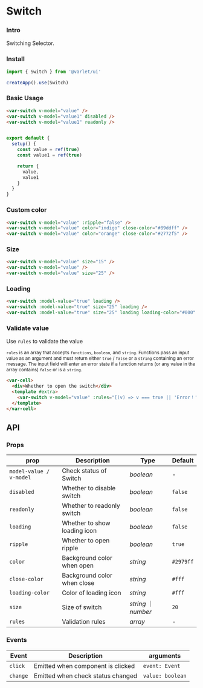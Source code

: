 # Switch

### Intro

Switching Selector.

### Install

```js
import { Switch } from '@varlet/ui'

createApp().use(Switch)
```

### Basic Usage

```html
<var-switch v-model="value" />
<var-switch v-model="value1" disabled />
<var-switch v-model="value1" readonly />
```
```javascript

export default {
  setup() {
    const value = ref(true)
    const value1 = ref(true)

    return {
      value,
      value1
    }
  }
}
```

### Custom color

```html
<var-switch v-model="value" :ripple="false" />
<var-switch v-model="value" color="indigo" close-color="#89ddff" />
<var-switch v-model="value" color="orange" close-color="#2772f5" />
```

### Size

```html
<var-switch v-model="value" size="15" />
<var-switch v-model="value" />
<var-switch v-model="value" size="25" />
```

### Loading

```html
<var-switch :model-value="true" loading />
<var-switch :model-value="true" size="25" loading />
<var-switch :model-value="true" size="25" loading loading-color="#000" />
```

### Validate value

Use `rules` to validate the value

<span style="font-size: 12px">`rules` is an array that accepts `functions`, `boolean`, and `string`. Functions pass an input value as an argument and must return either `true` / `false` or a `string` containing an error message. The input field will enter an error state if a function returns (or any value in the array contains) `false` or is a `string`.</span>

```html
<var-cell>
  <div>Whether to open the switch</div>
  <template #extra>
    <var-switch v-model="value" :rules="[(v) => v === true || 'Error！']"/>
  </template>
</var-cell>
```

## API

### Props

| prop | Description | Type | Default |
| ----- | -------------- | -------- | ---------- |
| `model-value / v-model` | Check status of Switch	| _boolean_ | - |
| `disabled` | Whether to disable switch| _boolean_ | `false` |
| `readonly` | Whether to readonly switch | _boolean_ | `false` |
| `loading` | Whether to show loading icon | _boolean_ | `false` |
| `ripple` | Whether to open ripple | _boolean_ | `true` |
| `color` | Background color when open | _string_ | `#2979ff` |
| `close-color` | Background color when close | _string_ | `#fff` |
| `loading-color` | Color of loading icon | _string_ | `#fff` |
| `size` | Size of switch | _string_ ｜ _number_ | `20` |
| `rules`| Validation rules | _array_  | - |

### Events

| Event | Description | arguments |
| ----- | -------------- | -------- |
| `click` | Emitted when component is clicked | `event: Event` |
| `change` | Emitted when check status changed | `value: boolean` |
